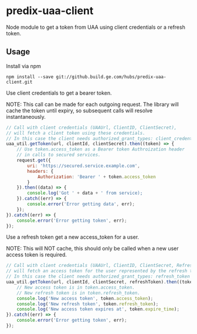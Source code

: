 # predix-uaa-client
Node module to get a token from UAA using client credentials or a refresh token.

## Usage
Install via npm

```
npm install --save git://github.build.ge.com/hubs/predix-uaa-client.git
```

Use client credentials to get a bearer token.

NOTE: This call can be made for each outgoing request.  The library will cache the token until expiry, so subsequent calls will resolve instantaneously.

```javascript
// Call with client credentials (UAAUrl, ClientID, ClientSecret),
// will fetch a client token using these credentials.
// In this case the client needs authorized_grant_types: client_credentials
uaa_util.getToken(url, clientId, clientSecret).then((token) => {
    // Use token.access_token as a Bearer token Authroization header
    // in calls to secured services.
    request.get({
        uri: 'https://secured.service.example.com',
        headers: {
            Authorization: 'Bearer ' + token.access_token
        }
    }).then((data) => {
        console.log('Got ' + data + ' from service);
    }).catch((err) => {
        console.error('Error getting data', err);
    });
}).catch((err) => {
    console.error('Error getting token', err);
});
```

Use a refresh token get a new access_token for a user.

NOTE: This will NOT cache, this should only be called when a new user access token is required.

```javascript
// Call with client credentials (UAAUrl, ClientID, ClientSecret, RefreshToken),
// will fetch an access token for the user represented by the refresh token.
// In this case the client needs authorized_grant_types: refresh_token
uaa_util.getToken(url, clientId, clientSecret, refreshToken).then((token) => {
    // New access token is in token.access_token.
    // New refresh token is in token.refresh_token.
    console.log('New access token', token.access_token);
    console.log('New refresh token', token.refresh_token);
    console.log('New access token expires at', token.expire_time);
}).catch((err) => {
    console.error('Error getting token', err);
});
```
